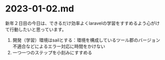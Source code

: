 # 2023-01-02.md

新年２日目の今日は、できるだけ効率よくlaravelの学習をすすめるよう心がけて行動したいと思っています。

1. 開発（学習）環境はsailとする：環境を構成しているツール郡のバージョン不適合などによるエラー対応に時間をかけない
2. 一つ一つのステップを小刻みにすすめる
